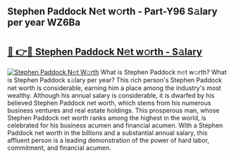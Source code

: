 ## Stephen Paddock N𝚎t w𝚘rth - Part-Y96 S𝚊lary per year WZ6Ba

# <h2><a href="http://gc3d3h9.nevu.top/?p=Stephen+Paddock">🔗 👉🔴 Stephen Paddock N𝚎t w𝚘rth - S𝚊lary</a></h2>

[![Stephen Paddock N𝚎t W𝚘rth](https://i.imgur.com/Oavwk0R.jpeg)](http://gc3d3h9.nevu.top/?p=Stephen+Paddock)
What is Stephen Paddock n𝚎t w𝚘rth? What is Stephen Paddock s𝚊lary per year?
This rich person's Stephen Paddock net worth is considerable, earning him a place among the industry's most wealthy. Although his annual salary is considerable, it is dwarfed by his believed Stephen Paddock net worth, which stems from his numerous business ventures and real estate holdings. This prosperous man, whose Stephen Paddock net worth ranks among the highest in the world, is celebrated for his business acumen and financial acumen. With a Stephen Paddock net worth in the billions and a substantial annual salary, this affluent person is a leading demonstration of the power of hard labor, commitment, and financial acumen.

